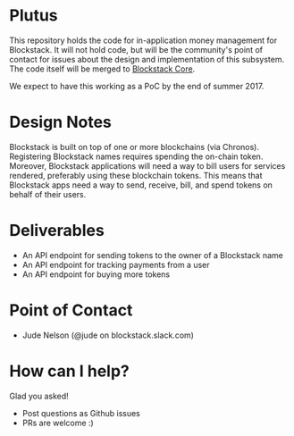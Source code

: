# Plutus

This repository holds the code for in-application money management for Blockstack.  It will not hold code, but will be the community's point of contact for issues about the design and implementation of this subsystem.  The code itself will be merged to [Blockstack Core](https://github.com/blockstack/blockstack-core).

We expect to have this working as a PoC by the end of summer 2017.

# Design Notes

Blockstack is built on top of one or more blockchains (via Chronos).  Registering Blockstack names requires spending the on-chain token.  Moreover, Blockstack applications will need a way to bill users for services rendered, preferably using these blockchain tokens.  This means that Blockstack apps need a way to send, receive, bill, and spend tokens on behalf of their users.

# Deliverables

* An API endpoint for sending tokens to the owner of a Blockstack name
* An API endpoint for tracking payments from a user
* An API endpoint for buying more tokens

# Point of Contact

* Jude Nelson (@jude on blockstack.slack.com)

# How can I help?

Glad you asked!

* Post questions as Github issues
* PRs are welcome :)
